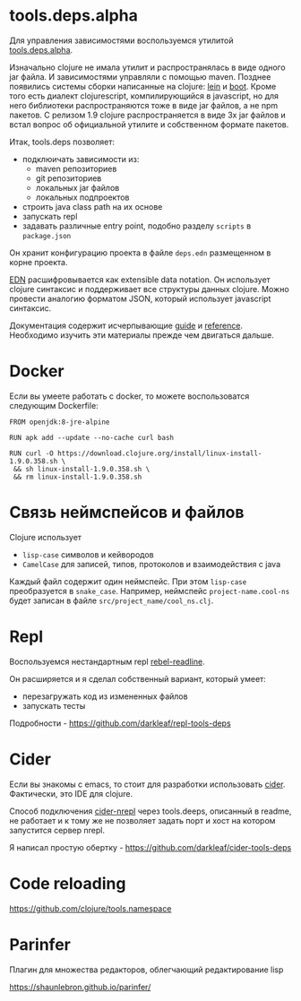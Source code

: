 # tools.deps.alpha

Для управления зависимостями воспользуемся утилитой
[tools.deps.alpha](https://github.com/clojure/tools.deps.alpha).

Изначально clojure не имала утилит и распространялась в
виде одного jar файла. И зависимостями управляли с помощью maven.
Позднее появились системы сборки написанные на clojure:
[lein](https://leiningen.org/) и
[boot](http://boot-clj.com/).
Кроме того есть диалект clojurescript, компилирующийся в javascript,
но для него библиотеки распространяются тоже в виде jar файлов, а
не npm пакетов.
С релизом 1.9 clojure распространяется в виде 3х jar файлов
и встал вопрос об официальной утилите и собственном формате пакетов.

Итак, tools.deps позволяет:

+ подклюичать зависимости из:
  + maven репозиториев
  + git репозиториев
  + локальных jar файлов
  + локальных подпроектов
+ строить java class path на их основе
+ запускать repl
+ задавать различные entry point, подобно разделу `scripts` в `package.json`

Он хранит конфигурацию проекта в файле `deps.edn` размещенном в корне проекта.

[EDN](https://github.com/edn-format/edn) расшифровывается как extensible data notation.
Он использует clojure синтаксис и поддерживает все структуры данных clojure.
Можно провести аналогию форматом JSON, который использует javascript синтаксис.

Документация содержит исчерпывающие [guide](https://clojure.org/guides/deps_and_cli)
и [reference](https://clojure.org/reference/deps_and_cli). Необходимо изучить эти материалы
прежде чем двигаться дальше.

# Docker

Если вы умеете работать с docker, то можете воспользоватся следующим Dockerfile:

```
FROM openjdk:8-jre-alpine

RUN apk add --update --no-cache curl bash

RUN curl -O https://download.clojure.org/install/linux-install-1.9.0.358.sh \
 && sh linux-install-1.9.0.358.sh \
 && rm linux-install-1.9.0.358.sh
```

# Связь неймспейсов и файлов

Clojure использует
+ `lisp-case` символов и кейвородов
+ `CamelCase` для записей, типов, протоколов и взаимодействия с java

Каждый файл содержит один неймспейс. При этом `lisp-case` преобразуется в `snake_case`.
Например, неймспейс `project-name.cool-ns` будет записан в файле
`src/project_name/cool_ns.clj`.

# Repl

Воспользуемся нестандартным repl [rebel-readline](https://github.com/bhauman/rebel-readline).

Он расширяется и я сделал собственный вариант, который умеет:

+ перезагружать код из измененных файлов
+ запускать тесты

Подробности - https://github.com/darkleaf/repl-tools-deps

# Cider

Если вы знакомы с emacs, то стоит для разработки использовать [cider](https://cider.readthedocs.io/en/latest/).
Фактически, это IDE для clojure.

Способ подключения [cider-nrepl](https://github.com/clojure-emacs/cider-nrepl) через tools.deeps,
описанный в readme, не работает и к тому же не позволяет задать порт и хост на котором запустится сервер nrepl.

Я написал простую обертку - https://github.com/darkleaf/cider-tools-deps

# Code reloading

https://github.com/clojure/tools.namespace

# Parinfer

Плагин для множества редакторов, облегчающий редактирование lisp

https://shaunlebron.github.io/parinfer/
